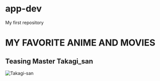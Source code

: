 # app-dev
My first repository

# **MY FAVORITE ANIME AND MOVIES**
## **Teasing Master Takagi_san**
![Takagi-san](https://www.google.com/url?sa=i&url=https%3A%2F%2Fnetflix.fandom.com%2Fwiki%2FTeasing_Master_Takagi-san&psig=AOvVaw0WMJ2VtsotcvZ8gR34FN_Y&ust=1705653931913000&source=images&cd=vfe&opi=89978449&ved=0CBMQjRxqFwoTCIjhpbnG5oMDFQAAAAAdAAAAABAD.jpg)
